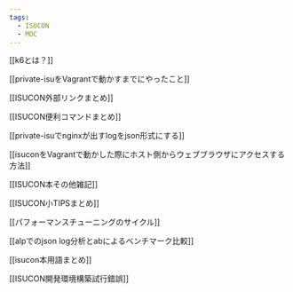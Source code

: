```yaml
---
tags:
  - ISUCON
  - MOC
---
```

[[k6とは？]]

[[private-isuをVagrantで動かすまでにやったこと]]

[[ISUCON外部リンクまとめ]]

[[ISUCON便利コマンドまとめ]]

[[private-isuでnginxが出すlogをjson形式にする]]

[[isuconをVagrantで動かした際にホスト側からウェブブラウザにアクセスする方法]]

[[ISUCON本その他雑記]]

[[ISUCON小TIPSまとめ]]

[[パフォーマンスチューニングのサイクル]]

[[alpでのjson log分析とabによるベンチマーク比較]]

[[isucon本用語まとめ]]

[[ISUCON開発環境構築試行錯誤]]